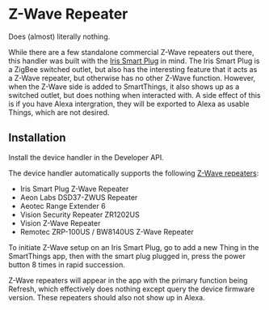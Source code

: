 # Z-Wave Repeater

Does (almost) literally nothing.

While there are a few standalone commercial Z-Wave repeaters out there, this handler was built with the [Iris Smart Plug](https://support.irisbylowes.com/link/portal/30143/30206/Article/547/Next-Gen-Iris-Smart-Plug-with-Next-Gen) in mind.
The Iris Smart Plug is a ZigBee switched outlet, but also has the interesting feature that it acts as a Z-Wave repeater, but otherwise has no other Z-Wave function.
However, when the Z-Wave side is added to SmartThings, it also shows up as a switched outlet, but does nothing when interacted with.
A side effect of this is if you have Alexa intergration, they will be exported to Alexa as usable Things, which are not desired.

## Installation

Install the device handler in the Developer API.

The device handler automatically supports the following [Z-Wave repeaters](http://products.z-wavealliance.org/regions/2/categories/15/products):

  - Iris Smart Plug Z-Wave Repeater
  - Aeon Labs DSD37-ZWUS Repeater
  - Aeotec Range Extender 6
  - Vision Security Repeater ZR1202US
  - Vision Z-Wave Repeater
  - Remotec ZRP-100US / BW8140US Z-Wave Repeater

To initiate Z-Wave setup on an Iris Smart Plug, go to add a new Thing in the SmartThings app, then with the smart plug plugged in, press the power button 8 times in rapid succession.

Z-Wave repeaters will appear in the app with the primary function being Refresh, which effectively does nothing except query the device firmware version.
These repeaters should also not show up in Alexa.

